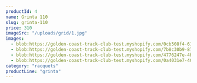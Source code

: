 ```yaml
---
productId: 4
name: Grinta 110
slug: grinta-110
price: 310
imageSrc: "/uploads/grid/1.jpg"
images:
  - blob:https://golden-coast-track-club-test.myshopify.com/0cb508f4-6191-4174-9c50-f305d12073af
  - blob:https://golden-coast-track-club-test.myshopify.com/7b8c30b9-87d0-4b6b-a0f0-b9cf2cc3d910
  - blob:https://golden-coast-track-club-test.myshopify.com/4776247e-4b57-4edb-9a0d-ea5dc5ccf5fd
  - blob:https://golden-coast-track-club-test.myshopify.com/0a4031e7-4049-4c01-ac35-fb654e4a533e
category: "racquets"
productLine: "grinta"
---
```

